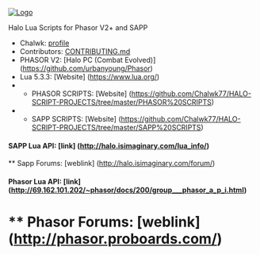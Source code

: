[![Logo](http://i.imgur.com/0ouykdp.png)](https://github.com/Chalwk77)

Halo Lua Scripts for Phasor V2+ and SAPP


* Chalwk: [profile](https://github.com/Chalwk77)
* Contributors: [CONTRIBUTING.md](https://github.com/Chalwk77/Halo-Scripts-Phasor-V2-/blob/master/CONTRIBUTING.md)
* PHASOR V2: [Halo PC (Combat Evolved)] (https://github.com/urbanyoung/Phasor)
* Lua 5.3.3: [Website] (https://www.lua.org/)
* * PHASOR SCRIPTS: [Website] (https://github.com/Chalwk77/HALO-SCRIPT-PROJECTS/tree/master/PHASOR%20SCRIPTS)
* * SAPP SCRIPTS: [Website] (https://github.com/Chalwk77/HALO-SCRIPT-PROJECTS/tree/master/SAPP%20SCRIPTS)

#### SAPP Lua API: [link] (http://halo.isimaginary.com/lua_info/)
** Sapp Forums: [weblink] (http://halo.isimaginary.com/forum/)

#### Phasor Lua API: [link] (http://69.162.101.202/~phasor/docs/200/group___phasor_a_p_i.html)
** Phasor Forums: [weblink] (http://phasor.proboards.com/)
=========
